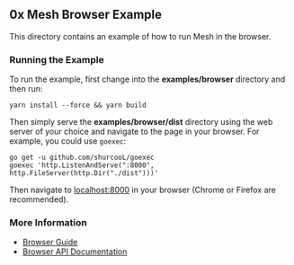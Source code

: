 ## 0x Mesh Browser Example

This directory contains an example of how to run Mesh in the browser.

### Running the Example

To run the example, first change into the __examples/browser__ directory and
then run:

```
yarn install --force && yarn build
```

Then simply serve the __examples/browser/dist__ directory using the web server
of your choice and navigate to the page in your browser. For example, you could
use `goexec`:

```
go get -u github.com/shurcooL/goexec
goexec 'http.ListenAndServe(":8000", http.FileServer(http.Dir("./dist")))'
```

Then navigate to [localhost:8000](http://localhost:8000) in your browser (Chrome
or Firefox are recommended).

### More Information

- [Browser Guide](https://0x-org.gitbook.io/mesh/getting-started/browser)
- [Browser API Documentation](https://0x-org.gitbook.io/mesh/getting-started/reference)
